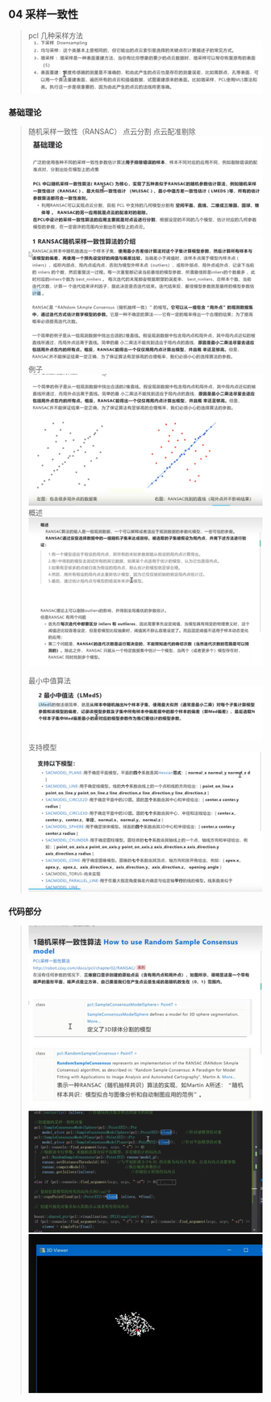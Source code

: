 ## 04 采样一致性
> pcl 几种采样方法
> ![Alt text](image.png)
>

### 基础理论
> 随机采样一致性（RANSAC）
> 点云分割
> 点云配准剔除
> ![Alt text](image-1.png)
> ![Alt text](image-2.png)
> 例子
> ![Alt text](image-3.png)
> 概述
> ![Alt text](image-4.png)
>
> 最小中值算法
> ![Alt text](image-5.png)
> 支持模型
> ![Alt text](image-6.png)
>


### 代码部分
> ![Alt text](image-7.png)
> ![Alt text](image-8.png)
> ![Alt text](image-9.png)